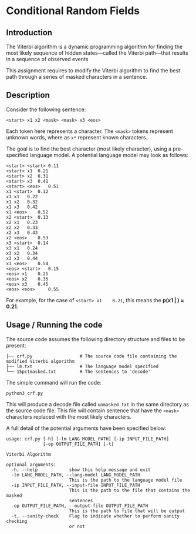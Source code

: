 # Conditional Random Fields

## Introduction

The Viterbi algorithm is a dynamic programming algorithm for finding the most likely sequence of hidden states—called the Viterbi path—that results in a sequence of observed events

This assignment requires to modify the Viterbi algorithm to find the best path through a series of masked characters in a sentence. 

## Description

Consider the following sentence:

```
<start> x1 x2 <mask> <mask> x3 <eos>
```

Each token here represents a character. The `<mask>` tokens represent unknown words, where as `x*` represent known characters. 

The goal is to find the best character (most likely character), using a pre-specified language model. A potential language model may look as follows:

```
<start> <start>	0.11
<start> x1 	0.21
<start> x2	0.31
<start> x3	0.41
<start> <eos>  	0.51
x1 <start> 	0.12
x1 x1	0.22
x1 x2 	0.32
x1 x3 	0.42
x1 <eos> 	0.52
x2 <start> 	0.13
x2 x1	0.23
x2 x2 	0.33
x2 x3 	0.43
x2 <eos> 	0.53
x3 <start> 	0.14
x3 x1	0.24
x3 x2 	0.34
x3 x3 	0.44
x3 <eos> 	0.54
<eos> <start> 	0.15
<eos> x1	0.25
<eos> x2 	0.35
<eos> x3 	0.45
<eos> <eos> 	0.55
```

For example, for the case of `<start> x1 	0.21`, this means the **p(x1 | <start>) = 0.21**. 

## Usage / Running the code

The source code assumes the following directory structure and files to be present:

```
├── crf.py                  # The source code file containing the modified Viterbi algorithm
├── lm.txt                  # The language model specified
└── 15pctmasked.txt         # The sentences to 'decode'
```

The simple command will run the code:

```
python3 crf.py
```

This will produce a decode file called `unmasked.txt` in the same directory as the source code file. This file will contain sentence that have the `<mask>` characters replaced with the most likely characters. 


A full detail of the potential arguments have been specified below: 

```
usage: crf.py [-h] [-lm LANG_MODEL_PATH] [-ip INPUT_FILE_PATH]
              [-op OUTPUT_FILE_PATH] [-t]

Viterbi Algorithm

optional arguments:
  -h, --help            show this help message and exit
  -lm LANG_MODEL_PATH, --lang-model LANG_MODEL_PATH
                        This is the path to the language model file
  -ip INPUT_FILE_PATH, --input-file INPUT_FILE_PATH
                        This is the path to the file that contains the masked
                        sentences
  -op OUTPUT_FILE_PATH, --output-file OUTPUT_FILE_PATH
                        This is the path to file that will be output
  -t, --sanity-check    Flag to indicate whether to perform sanity checking
                        or not
```